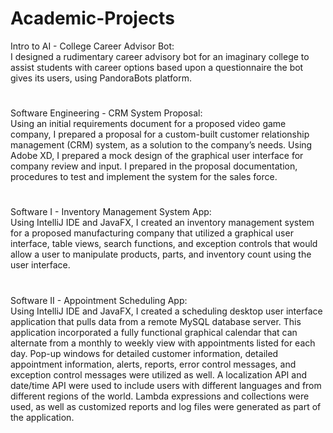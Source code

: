 # Academic-Projects
Intro to AI - College Career Advisor Bot:<br>
I designed a rudimentary career advisory bot for an imaginary college to assist students with career options based upon a questionnaire the bot gives its users, using PandoraBots platform.
#
Software Engineering - CRM System Proposal:<br>
Using an initial requirements document for a proposed video game company, I prepared a proposal for a custom-built customer relationship management (CRM) system, as a solution to the company’s needs. Using Adobe XD, I prepared a mock design of the graphical user interface for company review and input. I prepared in the proposal documentation, procedures to test and implement the system for the sales force.
#
Software I - Inventory Management System App:<br>
Using IntelliJ IDE and JavaFX, I created an inventory management system for a proposed manufacturing company that utilized a graphical user interface, table views, search functions, and exception controls that would allow a user to manipulate products, parts, and inventory count using the user interface.
#
Software II - Appointment Scheduling App:<br>
Using IntelliJ IDE and JavaFX, I created a scheduling desktop user interface application that pulls data from a remote MySQL database server. This application incorporated a fully functional graphical calendar that can alternate from a monthly to weekly view with appointments listed for each day. Pop-up windows for detailed customer information, detailed appointment information, alerts, reports, error control messages, and exception control messages were utilized as well. A localization API and date/time API were used to include users with different languages and from different regions of the world. Lambda expressions and collections were used, as well as customized reports and log files were generated as part of the application.
#
